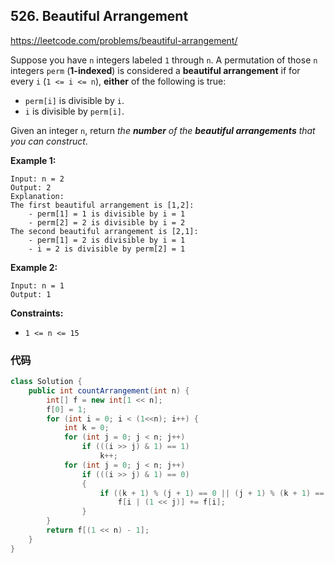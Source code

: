## 526. Beautiful Arrangement

https://leetcode.com/problems/beautiful-arrangement/

Suppose you have `n` integers labeled `1` through `n`. A permutation of those `n` integers `perm` (**1-indexed**) is considered a **beautiful arrangement** if for every `i` (`1 <= i <= n`), **either** of the following is true:

- `perm[i]` is divisible by `i`.
- `i` is divisible by `perm[i]`.

Given an integer `n`, return *the **number** of the **beautiful arrangements** that you can construct*.

 

**Example 1:**

```
Input: n = 2
Output: 2
Explanation: 
The first beautiful arrangement is [1,2]:
    - perm[1] = 1 is divisible by i = 1
    - perm[2] = 2 is divisible by i = 2
The second beautiful arrangement is [2,1]:
    - perm[1] = 2 is divisible by i = 1
    - i = 2 is divisible by perm[2] = 1
```

**Example 2:**

```
Input: n = 1
Output: 1
```

 

**Constraints:**

- `1 <= n <= 15`

### 代码

```java
class Solution {
    public int countArrangement(int n) {
        int[] f = new int[1 << n];
        f[0] = 1;
        for (int i = 0; i < (1<<n); i++) {
            int k = 0;
            for (int j = 0; j < n; j++) 
                if (((i >> j) & 1) == 1)
                    k++;
            for (int j = 0; j < n; j++)
                if (((i >> j) & 1) == 0)
                {
                    if ((k + 1) % (j + 1) == 0 || (j + 1) % (k + 1) == 0)
                        f[i | (1 << j)] += f[i];
                }
        }
        return f[(1 << n) - 1];
    }
}
```

